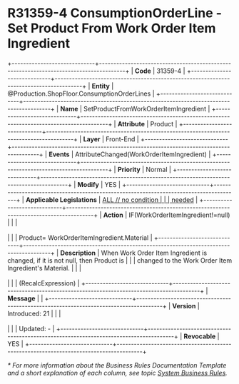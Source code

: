 ﻿---
erp.type: front-end-business-rule
erp.entity: Production.ShopFloor.ConsumptionOrderLines
---

# R31359-4 ConsumptionOrderLine - Set Product From Work Order Item Ingredient
+-----------------------------+---------------------------------------------------------------------------------------+
| **Code**                    | 31359-4                                                                               |
+-----------------------------+---------------------------------------------------------------------------------------+
| **Entity**                  | @Production.ShopFloor.ConsumptionOrderLines                                           |
+-----------------------------+---------------------------------------------------------------------------------------+
| **Name**                    | SetProductFromWorkOrderItemIngredient                                                 |
+-----------------------------+---------------------------------------------------------------------------------------+
| **Attribute**               | Product                                                                               |
+-----------------------------+---------------------------------------------------------------------------------------+
| **Layer**                   | Front-End                                                                             |
+-----------------------------+---------------------------------------------------------------------------------------+
| **Events**                  | AttributeChanged(WorkOrderItemIngredient)                                             |
+-----------------------------+---------------------------------------------------------------------------------------+
| **Priority**                | Normal                                                                                |
+-----------------------------+---------------------------------------------------------------------------------------+
| **Modify**                  | YES                                                                                   |
+-----------------------------+---------------------------------------------------------------------------------------+
| **Applicable Legislations** | [ALL // no condition                                                                  |
|                             | needed](xref:applicable-legislations)                                                 |
+-----------------------------+---------------------------------------------------------------------------------------+
| **Action**                  | IF(WorkOrderItemIngredient!=null)                                                     |
|                             | <br/><br/>                                                                            |
|                             | Product= WorkOrderItemIngredient.Material                                             |
+-----------------------------+---------------------------------------------------------------------------------------+
| **Description**             | When Work Order Item Ingredient is changed, if it is not null, then Product is        |
|                             | changed to the Work Order Item Ingredient\'s Material.                                |
|                             | <br/><br/>                                                                            |
|                             | (RecalcExpression)                                                                    |
+-----------------------------+---------------------------------------------------------------------------------------+
| **Message**                 |                                                                                       |
+-----------------------------+---------------------------------------------------------------------------------------+
| **Version**                 | Introduced: 21                                                                        |
|                             | <br/><br/>                                                                            |
|                             | Updated: -                                                                            |
+-----------------------------+---------------------------------------------------------------------------------------+
| **Revocable**               | YES                                                                                   |
+-----------------------------+---------------------------------------------------------------------------------------+

*\* For more information about the Business Rules Documentation Template and a short explanation of each column, see
topic [System Business Rules](../templates/template-description-system-business-rules.md).*
